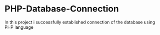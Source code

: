 # PHP-Database-Connection
In this project i successfully established connection of the database using PHP language
